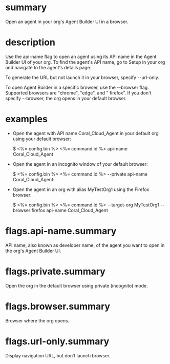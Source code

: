 # summary

Open an agent in your org's Agent Builder UI in a browser.

# description

Use the api-name flag to open an agent using its API name in the Agent Builder UI of your org. To find the agent's API
name, go to Setup in your org and navigate to the agent's details page.

To generate the URL but not launch it in your browser, specify --url-only.

To open Agent Builder in a specific browser, use the --browser flag. Supported browsers are "chrome", "edge", and "
firefox". If you don't specify --browser, the org opens in your default browser.

# examples

- Open the agent with API name Coral_Cloud_Agent in your default org using your default browser:

  $ <%= config.bin %> <%= command.id %> api-name Coral_Cloud_Agent

- Open the agent in an incognito window of your default browser:

  $ <%= config.bin %> <%= command.id %> --private api-name Coral_Cloud_Agent:

- Open the agent in an org with alias MyTestOrg1 using the Firefox browser:

  $ <%= config.bin %> <%= command.id %> --target-org MyTestOrg1 --browser firefox api-name Coral_Cloud_Agent

# flags.api-name.summary

API name, also known as developer name, of the agent you want to open in the org's Agent Builder UI.

# flags.private.summary

Open the org in the default browser using private (incognito) mode.

# flags.browser.summary

Browser where the org opens.

# flags.url-only.summary

Display navigation URL, but don’t launch browser.

